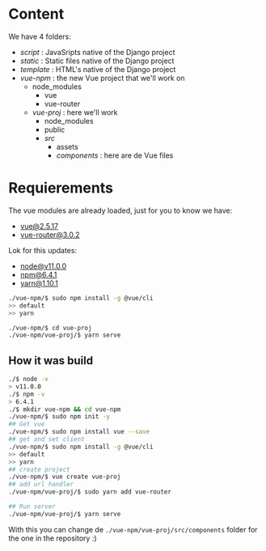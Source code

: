 # Content
We have 4 folders:
- *script* : JavaSripts native of the Django project
- *static* : Static files native of the Django project
- *template* : HTML's native of the Django project
- *vue-npm* : the new Vue project that we'll work on
	- node_modules
		- vue
		- vue-router
	- *vue-proj* : here we'll work
		- node_modules
		- public
		- *src*
			- assets
			- *components* : here are de Vue files

# Requierements
The vue modules are already loaded, just for you to know we have:
- vue@2.5.17
- vue-router@3.0.2

Lok for this updates:
- node@v11.0.0
- npm@6.4.1
- yarn@1.10.1

```sh
./vue-npm/$ sudo npm install -g @vue/cli
>> default
>> yarn

./vue-npm/$ cd vue-proj
./vue-npm/vue-proj/$ yarn serve
```

## How it was build
```sh
./$ node -v
> v11.0.0
./$ npm -v
> 6.4.1
./$ mkdir vue-npm && cd vue-npm
./vue-npm/$ sudo npm init -y 
## Get vue
./vue-npm/$ sudo npm install vue --save
## get and set client
./vue-npm/$ sudo npm install -g @vue/cli
>> default
>> yarn
## create project
./vue-npm/$ vue create vue-proj
## add url handler
./vue-npm/vue-proj/$ sudo yarn add vue-router

## Run server
./vue-npm/vue-proj/$ yarn serve
```
With this you can change de ```./vue-npm/vue-proj/src/components``` folder for the one in the repository :)